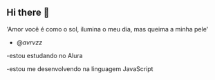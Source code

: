 ## Hi there 👋

'Amor você é como o sol, ilumina o meu dia, mas queima a minha pele'
- @_avrvzz_
 
-estou estudando no Alura

-estou me desenvolvendo na linguagem JavaScript

